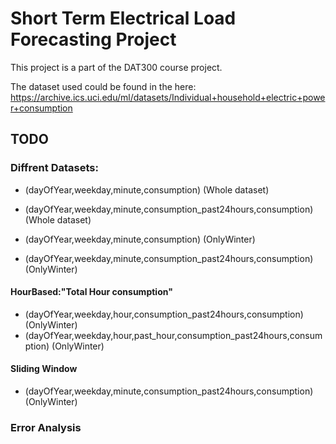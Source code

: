 # Short Term Electrical Load Forecasting Project
This project is a part of the DAT300 course project.

The dataset used could be found in the here:
<https://archive.ics.uci.edu/ml/datasets/Individual+household+electric+power+consumption>

## TODO
### Diffrent Datasets:
- (dayOfYear,weekday,minute,consumption) (Whole dataset)
- (dayOfYear,weekday,minute,consumption_past24hours,consumption) (Whole dataset)

- (dayOfYear,weekday,minute,consumption) (OnlyWinter)
- (dayOfYear,weekday,minute,consumption_past24hours,consumption) (OnlyWinter)

#### HourBased:"Total Hour consumption"
- (dayOfYear,weekday,hour,consumption_past24hours,consumption) (OnlyWinter)
- (dayOfYear,weekday,hour,past_hour,consumption_past24hours,consumption) (OnlyWinter)

#### Sliding Window
- (dayOfYear,weekday,minute,consumption_past24hours,consumption) (OnlyWinter)




### Error Analysis

